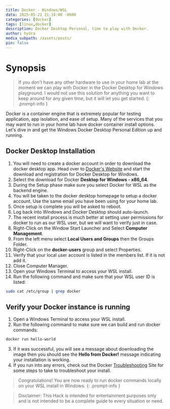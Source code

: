 ```yaml
---
title: Docker - Windows/WSL
data: 2025-05-21 21:18:00 -0600
categories: [docker]
tags: [linux,docker]
description: Docker Desktop Personal, time to play with Docker.
author: hydra
media_subpath: /assets/posts/
pin: false
---
```

# Synopsis
>If you don't have any other hardware to use in your home lab at the moment we can play with Docker in the Docker Desktop for Windows playground. I would not use this solution for anything you want to keep around for any given time, but it will let you get started.
{: .prompt-info }

Docker is a container engine that is extremely popular for testing application, app isolation, and ease of setup. Many of the services that you may want to run in your home lab have docker container install options. Let's dive in and get the Windows Docker Desktop Personal Edition up and running.

## Docker Desktop Installation
1. You will need to create a docker account in order to download the docker desktop app. Head over to [Docker's Website](https://docs.docker.com/desktop/setup/install/windows-install/) and start the download and registration for Docker Desktop for Windows.
2. Select the download for Docker **Desktop for Windows - x86_64**.
3. During the Setup phase make sure you select Docker for WSL as the backend engine.
4. You will be taken to the docker desktop homepage to setup a docker account. Use the same email you have been using for your home lab.
5. Once setup is complete you will be asked to reboot.
6. Log back into Windows and Docker Desktop should auto-launch.
7. The recent install process is much better at setting user permissions for docker to run as our WSL user, but we will want to verify just in case.
8. Right-Click on the Window Start Launcher and Select **Computer Management**.
9. From the left menu select **Local Users and Groups** then the Groups Folder.
10. Right-Click on the **docker-users** group and select Properties.
11. Verify that your local user account is listed in the members list. If it is not add it.
12. Close Computer Manager.
13. Open your Windows Terminal to access your WSL install.
14. Run the following command and make sure that your WSL user ID is listed:

```bash
sudo cat /etc/group | grep docker
```
## Verify your Docker instance is running
1. Open a Windows Terminal to access your WSL install.
2. Run the following command to make sure we can build and run docker commands:

```bash
docker run hello-world
```

3. If it was successful, you will see a message about downloading the image then you should see the **Hello from Docker!** message indicating your installation is working.
4. If you run into any errors, check out the Docker [Troubleshooting](https://docs.docker.com/desktop/troubleshoot-and-support/troubleshoot/) Site for some steps to take to troubleshoot your install.

>Congratulations! You are now ready to run docker commands locally on your WSL install in Windows.
{: .prompt-info }

>Disclaimer: This Hack is intended for entertainment purposes only and is not intended to be a complete guide to every situation or need.